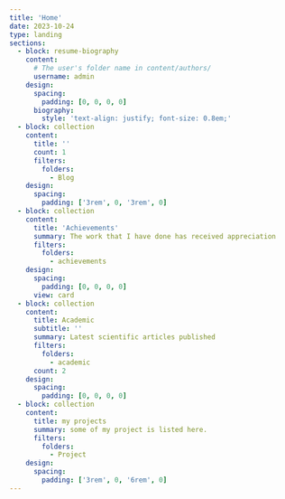 ```yaml
---
title: 'Home'
date: 2023-10-24
type: landing
sections:
  - block: resume-biography
    content:
      # The user's folder name in content/authors/
      username: admin
    design:
      spacing:
        padding: [0, 0, 0, 0]
      biography:
        style: 'text-align: justify; font-size: 0.8em;'
  - block: collection
    content:
      title: ''
      count: 1
      filters:
        folders:
          - Blog
    design:
      spacing:
        padding: ['3rem', 0, '3rem', 0]
  - block: collection
    content:
      title: 'Achievements'
      summary: The work that I have done has received appreciation
      filters:
        folders:
          - achievements
    design:
      spacing:
        padding: [0, 0, 0, 0]
      view: card
  - block: collection
    content:
      title: Academic
      subtitle: ''
      summary: Latest scientific articles published
      filters:
        folders:
          - academic
      count: 2
    design:
      spacing:
        padding: [0, 0, 0, 0]
  - block: collection
    content:
      title: my projects
      summary: some of my project is listed here.
      filters:
        folders:
          - Project
    design:
      spacing:
        padding: ['3rem', 0, '6rem', 0]
---
```





